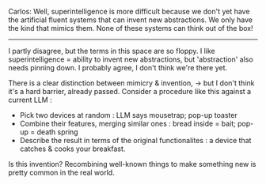 Carlos:
Well, superintelligence is more difficult because we don't yet have the artificial fluent systems that can invent new abstractions.  We only have the kind that mimics them.  None of these systems can think out of the box!

---

I partly disagree, but the terms in this space are so floppy. I like superintelligence = ability to invent new abstractions, but 'abstraction' also needs pinning down. I probably agree, I don't think we're there yet.

There is a clear distinction between mimicry & invention,
->
but I don't think it's a hard barrier, already passed. Consider a procedure like this against a current LLM :
* Pick two devices at random : LLM says mousetrap; pop-up toaster
* Combine their features, merging similar ones : bread inside = bait; pop-up = death spring
* Describe the result in terms of the original functionalites : a device that catches & cooks your breakfast.

Is this invention? Recombining well-known things to make something new is pretty common in the real world.


